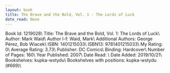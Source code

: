 ```yaml
---
layout: book
title: The Brave and the Bold, Vol. 1 - The Lords of Luck
date_read: None
---
```


Book Id: 1219028\ 
Title: The Brave and the Bold, Vol. 1: The Lords of Luck\ 
Author: Mark Waid\ 
Author l-f: Waid, Mark\ 
Additional Authors: George Pérez, Bob Wiacek\ 
ISBN: 1401215033\ 
ISBN13: 9781401215033\ 
My Rating: 0\ 
Average Rating: 3.73\ 
Publisher: DC Comics\ 
Binding: Hardcover\ 
Number of Pages: 160\ 
Year Published: 2007\ 
Date Read: \ 
Date Added: 2019/10/21\ 
Bookshelves: kupka-wstydu\ 
Bookshelves with positions: kupka-wstydu (#669)\ 

